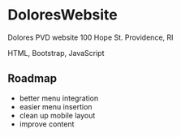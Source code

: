 # DoloresWebsite

Dolores PVD website
100 Hope St. Providence, RI

HTML, Bootstrap, JavaScript

## Roadmap

- better menu integration
- easier menu insertion
- clean up mobile layout
- improve content
